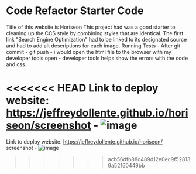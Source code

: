 # Code Refactor Starter Code
Title of this website is Horiseon
This project had was a good starter to cleaning up the CCS style by combining styles that are identical.
The first link "Search Engine Optimization" had to be linked to its designated source and had to add alt descriptions for each image.
Running Tests - After git commit - git push - i would open the html file to the browser with my developer tools open - developer tools helps show the errors with the code and css.

<<<<<<< HEAD
Link to deploy website: https://jeffreydollente.github.io/horiseon/screenshot - ![image](https://user-images.githubusercontent.com/65271687/82766220-0f15c780-9dd2-11ea-8e12-c82cddf8cd16.png)
=======
Link to deploy website: https://jeffreydollente.github.io/horiseon/
screenshot - ![image](https://user-images.githubusercontent.com/65271687/82766220-0f15c780-9dd2-11ea-8e12-c82cddf8cd16.png)
>>>>>>> acb56dfb88c489d12e0ec9f528139a52160449bb
